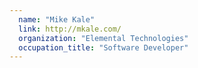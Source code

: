 ```yaml
---
  name: "Mike Kale"
  link: http://mkale.com/
  organization: "Elemental Technologies"
  occupation_title: "Software Developer"
---
```

